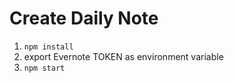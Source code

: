 # Create Daily Note

1. `npm install`
2. export Evernote TOKEN as environment variable
3. `npm start`